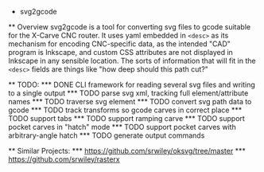 * svg2gcode

** Overview
svg2gcode is a tool for converting svg files to gcode suitable for the
X-Carve CNC router. It uses yaml embedded in `<desc>` as its mechanism
for encoding CNC-specific data, as the intended "CAD" program is
Inkscape, and custom CSS attributes are not displayed in Inkscape in
any sensible location. The sorts of information that will fit in the
`<desc>` fields are things like "how deep should this path cut?"


** TODO:
*** DONE CLI framework for reading several svg files and writing to a single output
*** TODO parse svg xml, tracking full element/attribute names
*** TODO traverse svg element
*** TODO convert svg path data to gcode
*** TODO track transforms so gcode carves in correct place
*** TODO support tabs
*** TODO support ramping carve
*** TODO support pocket carves in "hatch" mode
*** TODO support pocket carves with arbitrary-angle hatch
*** TODO generate output commands

** Similar Projects:
*** https://github.com/srwiley/oksvg/tree/master
*** https://github.com/srwiley/rasterx

